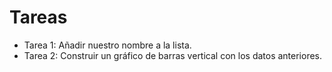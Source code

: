 # Tareas
* Tarea 1: Añadir nuestro nombre a la lista.
* Tarea 2: Construir un gráfico de barras vertical con los datos anteriores.
